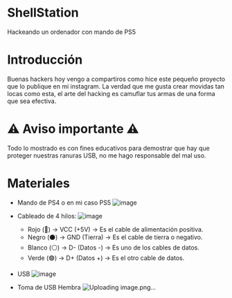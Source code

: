 # ShellStation
Hackeando un ordenador con mando de PS5

# Introducción
Buenas hackers hoy vengo a compartiros como hice este pequeño proyecto que lo publique en mi instagram. La verdad que me gusta crear movidas tan locas como esta, el arte del hacking es camuflar tus armas de una forma que sea efectiva. 

# ⚠ Aviso importante ⚠ 
Todo lo mostrado es con fines educativos para demostrar que hay que proteger nuestras ranuras USB, no me hago responsable del mal uso. 

# Materiales 
- Mando de PS4 o en mi caso PS5
![image](https://github.com/user-attachments/assets/e348eaee-318b-4377-901b-48893bf7e4cc)

- Cableado de 4 hilos:
![image](https://github.com/user-attachments/assets/47210e91-c28b-44d9-bc35-11e8571e1b57)
  
   - Rojo (🔴) → VCC (+5V) → Es el cable de alimentación positiva.
   - Negro (⚫) → GND (Tierra) → Es el cable de tierra o negativo.
   - Blanco (⚪) → D- (Datos -) → Es uno de los cables de datos.
   - Verde (🟢) → D+ (Datos +) → Es el otro cable de datos.

- USB
![image](https://github.com/user-attachments/assets/25f3957b-ff72-40b8-a195-abe8fdd431f8)

- Toma de USB Hembra
![Uploading image.png…]()


